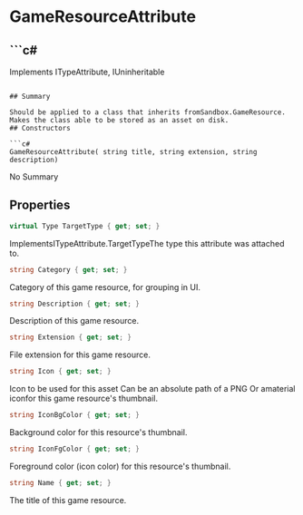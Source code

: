 # GameResourceAttribute

## ```c#
Implements ITypeAttribute, IUninheritable
```

## Summary

Should be applied to a class that inherits fromSandbox.GameResource.
Makes the class able to be stored as an asset on disk.
## Constructors

```c#
GameResourceAttribute( string title, string extension, string description) 
```
No Summary
## Properties

```c#
virtual Type TargetType { get; set; } 
```
ImplementsITypeAttribute.TargetTypeThe type this attribute was attached to.
```c#
string Category { get; set; } 
```
Category of this game resource, for grouping in UI.
```c#
string Description { get; set; } 
```
Description of this game resource.
```c#
string Extension { get; set; } 
```
File extension for this game resource.
```c#
string Icon { get; set; } 
```
Icon to be used for this asset
Can be an absolute path of a PNG
Or amaterial iconfor this game resource's thumbnail.
```c#
string IconBgColor { get; set; } 
```
Background color for this resource's thumbnail.
```c#
string IconFgColor { get; set; } 
```
Foreground color (icon color) for this resource's thumbnail.
```c#
string Name { get; set; } 
```
The title of this game resource.
